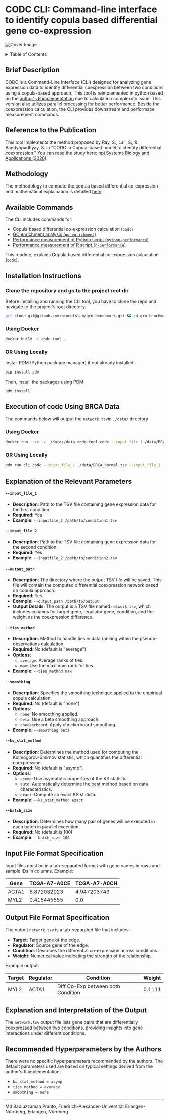 # CODC CLI: Command-line interface to identify copula based differential gene co-expression

![Cover Image](data/images/cover.png)

<details>
<summary> Table of Contents </summary>

- [Brief Description](#brief-description)
- [Reference to the Publication](#reference-to-the-publication)
- [Methodology](#methodology)
- [Available Commands](#available-commands)
- [Installation Instructions](#installation-instructions)
  - [Using Docker](#using-docker)
  - [Using Locally](#or-using-locally)
- [Execution Of CODC Using BRCA Data](#execution-of-codc-using-brca-data)
  - [Using Docker](#using-docker-1)
  - [Using Locally](#or-using-locally-1)
- [Explanation of the Relevant Parameters](#explanation-of-the-relevant-parameters)
- [Input File Format Specification](#input-file-format-specification)
- [Output File Format Specification](#output-file-format-specification)
- [Explanation and Interpretation of the Output](#explanation-and-interpretation-of-the-output)
- [Recommended Hyperparameters by the Authors](#recommended-hyperparameters-by-the-authors)

</details>

## Brief Description
CODC is a Command-Line Interface (CLI) designed for analyzing gene expression data to identify differential coexpression between two conditions using a copula-based approach. 
This tool is reimplemented in python based on the [author's R implementation](https://github.com/Snehalikalall/CODC/blob/master/distance_mat_calculation.R) due to calculation complexoty issue. This version also utilizes parallel processing for better performance. Beside the coexpression calculation, the CLI provides downstream and performace measurement commands.

## Reference to the Publication
This tool implements the method proposed by Ray, S., Lall, S., & Bandyopadhyay, S. in "CODC: a Copula-based model to identify differential coexpression." You can read the study here: [npj Systems Biology and Applications (2020)](https://doi.org/10.1038/s41540-020-0137-9).

## Methodology
The methodology to compute the copula based differential co-expression and mathematical explaination is detailed [here](downstream-analysis/methodology.md)

## Available Commands
The CLI includes commands for:
- Copula based differential co-expression calculation (`codc`)
- [GO enrichment analysis (`go-enrichment`)](downstream-analysis/go-enrichment.md)
- [Performance measurement of Python script (`python-performance`)](downstream-analysis/performance-measure.md)
- [Performance measurement of R script (`r-performance`)](downstream-analysis/performance-measure.md)

This readme, explains Copula based differential co-expression calculation (`codc`).

## Installation Instructions

### Clone the repository and go to the project root dir

Before installing and running the CLI tool, you have to clone the repo and navigate
to the project's root directory.

```bash
git clone git@github.com:bionetslab/grn-benchmark.git && cd grn-benchmark/src/codc-cli-tool
```

### Using Docker
```bash
docker build -t codc-tool .
```

### OR Using Locally
Install PDM (Python package manager) if not already installed:
```bash
pip install pdm
```
Then, install the packages using PDM:
```bash
pdm install
```

## Execution of codc Using BRCA Data

The commands below will output the `network.tsv`in `./data/` directory

### Using Docker
```bash
docker run --rm -v ./data:/data codc-tool codc --input_file_1 /data/BRCA_normal.tsv --input_file_2 /data/BRCA_tumor.tsv --output_path /data --batch_size 100
```

### OR Using Locally
```bash
pdm run cli codc --input_file_1 ./data/BRCA_normal.tsv --input_file_2 ./data/BRCA_tumor.tsv --output_path ./data --batch_size 100
```

## Explanation of the Relevant Parameters

#### `--input_file_1`
- **Description**: Path to the TSV file containing gene expression data for the first condition.
- **Required**: Yes
- **Example**: `--inputfile_1 /path/to/condition1.tsv`

#### `--input_file_2`
- **Description**: Path to the TSV file containing gene expression data for the second condition.
- **Required**: Yes
- **Example**: `--inputfile_2 /path/to/condition2.tsv`

#### `--output_path`
- **Description**: The directory where the output TSV file will be saved. This file will contain the computed differential coexpression network based on copula approach.
- **Required**: Yes
- **Example**: `--output_path /path/to/output`
- **Output Details**: The output is a TSV file named `network.tsv`, which includes columns for target gene, regulator gene, condition, and the weight as the coexpression difference.

#### `--ties_method`
- **Description**: Method to handle ties in data ranking within the pseudo-observations calculation.
- **Required**: No (default is "average")
- **Options**:
  - `average`: Average ranks of ties.
  - `max`: Use the maximum rank for ties.
- **Example**: `--ties_method max`

#### `--smoothing`
- **Description**: Specifies the smoothing technique applied to the empirical copula calculation.
- **Required**: No (default is "none")
- **Options**:
  - `none`: No smoothing applied.
  - `beta`: Use a beta smoothing approach.
  - `checkerboard`: Apply checkerboard smoothing.
- **Example**: `--smoothing beta`

#### `--ks_stat_method`
- **Description**: Determines the method used for computing the Kolmogorov-Smirnov statistic, which quantifies the differential coexpression.
- **Required**: No (default is "asymp")
- **Options**:
  - `asymp`: Use asymptotic properties of the KS statistic.
  - `auto`: Automatically determine the best method based on data characteristics.
  - `exact`: Compute an exact KS statistic.
- **Example**: `--ks_stat_method exact`

#### `--batch_size`
- **Description**: Determines how many pair of genes will be executed in each batch in parallel execution.
- **Required**: No (default is 100)
- **Example**: `--batch_size 100`

## Input File Format Specification
Input files must be in a tab-separated format with gene names in rows and sample IDs in columns. Example:

| Gene   | TCGA-A7-A0CE    | TCGA-A7-A0CH    |
|--------|-----------------|-----------------|
| ACTA1	| 6.872032023	   | 4.947203749     |
| MYL2	| 0.415445555	   | 0.0             |


## Output File Format Specification
The output `network.tsv` is a tab-separated file that includes:
- **Target**: Target gene of the edge.
- **Regulator**: Source gene of the edge.
- **Condition**: Describes the differential co-expression across conditions.
- **Weight**: Numerical value indicating the strength of the relationship.

Example output:

|  Target   |	Regulator    |  Condition                         |  Weight |
|-----------|--------------|------------------------------------|---------|
|  MYL2    	|ACTA1	       | Diff Co-Exp between both Condition |	0.1111  |


## Explanation and Interpretation of the Output
The `network.tsv` output file lists gene pairs that are differentially coexpressed between two conditions, providing insights into gene interactions under different conditions.

## Recommended Hyperparameters by the Authors
There were no specific hyperparameters recommended by the authors. The default parameters used are based on typical settings derived from the author's R implementation:
- `ks_stat_method = asymp`
- `ties_method = average`
- `smoothing = none`

-------------------------------------------------------

Md Badiuzzaman Pranto, Friedrich-Alexander-Universität Erlangen-Nürnberg, Erlangen, Nürnberg
